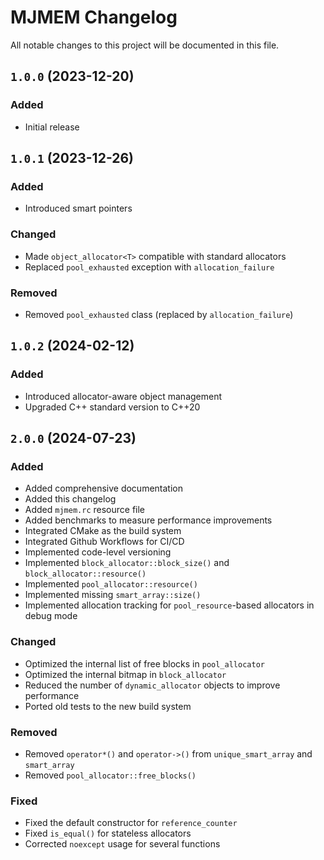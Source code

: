 # MJMEM Changelog

All notable changes to this project will be documented in this file.

## `1.0.0` (2023-12-20)

### **Added**

* Initial release

## `1.0.1` (2023-12-26)

### **Added**

* Introduced smart pointers

### **Changed**

* Made `object_allocator<T>` compatible with standard allocators
* Replaced `pool_exhausted` exception with `allocation_failure`

### **Removed**

* Removed `pool_exhausted` class (replaced by `allocation_failure`)

## `1.0.2` (2024-02-12)

### **Added**

* Introduced allocator-aware object management
* Upgraded C++ standard version to C++20

## `2.0.0` (2024-07-23)

### **Added**

* Added comprehensive documentation
* Added this changelog
* Added `mjmem.rc` resource file
* Added benchmarks to measure performance improvements
* Integrated CMake as the build system
* Integrated Github Workflows for CI/CD
* Implemented code-level versioning
* Implemented `block_allocator::block_size()` and `block_allocator::resource()`
* Implemented `pool_allocator::resource()`
* Implemented missing `smart_array::size()`
* Implemented allocation tracking for `pool_resource`-based allocators in debug mode

### **Changed**

* Optimized the internal list of free blocks in `pool_allocator`
* Optimized the internal bitmap in `block_allocator`
* Reduced the number of `dynamic_allocator` objects to improve performance
* Ported old tests to the new build system

### **Removed**

* Removed `operator*()` and `operator->()` from `unique_smart_array` and `smart_array`
* Removed `pool_allocator::free_blocks()`

### **Fixed**

* Fixed the default constructor for `reference_counter`
* Fixed `is_equal()` for stateless allocators
* Corrected `noexcept` usage for several functions